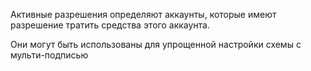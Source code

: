 Активные разрешения определяют аккаунты, которые имеют разрешение тратить средства этого аккаунта.

Они могут быть использованы для упрощенной настройки схемы с мульти-подписью